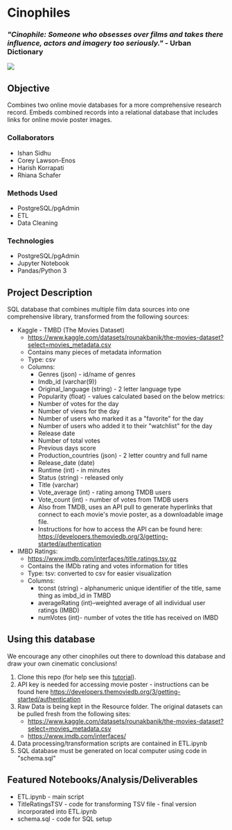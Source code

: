 # Cinophiles
### *"Cinophile: Someone who obsesses over films and takes there influence, actors and imagery too seriously."* - Urban Dictionary
![](https://hips.hearstapps.com/hmg-prod.s3.amazonaws.com/images/fall-movies-index-1628968089.jpg)
## Objective
Combines two online movie databases for a more comprehensive research record. Embeds combined records into a relational database that includes links for online movie poster images.
### Collaborators
* Ishan Sidhu
* Corey Lawson-Enos
* Harish Korrapati 
* Rhiana Schafer
### Methods Used
* PostgreSQL/pgAdmin
* ETL
* Data Cleaning
### Technologies
* PostgreSQL/pgAdmin
* Jupyter Notebook
* Pandas/Python 3
## Project Description
SQL database that combines multiple film data sources into one comprehensive library, transformed from the following sources:
* Kaggle - TMBD (The Movies Dataset)
   * https://www.kaggle.com/datasets/rounakbanik/the-movies-dataset?select=movies_metadata.csv
   * Contains many pieces of metadata information
   * Type: csv
   * Columns: 
        * Genres (json) - id/name of genres
        * Imdb_id (varchar(9)) 
        * Original_language (string) - 2 letter language type
        * Popularity (float) - values calculated based on the below metrics:
        * Number of votes for the day
        * Number of views for the day
        * Number of users who marked it as a "favorite" for the day
        * Number of users who added it to their "watchlist" for the day
        * Release date
        * Number of total votes
        * Previous days score
        * Production_countries (json) - 2 letter country and full name 
        * Release_date (date)
        * Runtime (int) - in minutes
        * Status (string) - released only
        * Title (varchar)
        * Vote_average (int) - rating among TMDB users
        * Vote_count (int) - number of votes from TMDB users
        * Also from TMDB, uses an API pull to generate hyperlinks that connect to each movie's movie poster, as a downloadable image file.
        * Instructions for how to access the API can be found here: https://developers.themoviedb.org/3/getting-started/authentication
* IMBD Ratings: 
    * https://www.imdb.com/interfaces/title.ratings.tsv.gz
    * Contains the IMDb rating and votes information for titles
    * Type: tsv: converted to csv for easier visualization
    * Columns: 
        * tconst (string) - alphanumeric unique identifier of the title, same thing as imbd_id in TMBD
        * averageRating (int)–weighted average of all individual user ratings (IMBD)
        * numVotes (int)- number of votes the title has received on IMBD
## Using this database
We encourage any other cinophiles out there to download this database and draw your own cinematic conclusions!
1. Clone this repo (for help see this [tutorial](https://help.github.com/articles/cloning-a-repository/)).
2. API key is needed for accessing movie poster - instructions can be found here https://developers.themoviedb.org/3/getting-started/authentication
3. Raw Data is being kept in the Resource folder. The original datasets can be pulled fresh from the following sites:
    * https://www.kaggle.com/datasets/rounakbanik/the-movies-dataset?select=movies_metadata.csv
    * https://www.imdb.com/interfaces/
4. Data processing/transformation scripts are contained in ETL.ipynb
5. SQL database must be generated on local computer using code in "schema.sql"
## Featured Notebooks/Analysis/Deliverables
* ETL.ipynb - main script
* TitleRatingsTSV - code for transforming TSV file - final version incorporated into ETL.ipynb
* schema.sql - code for SQL setup
